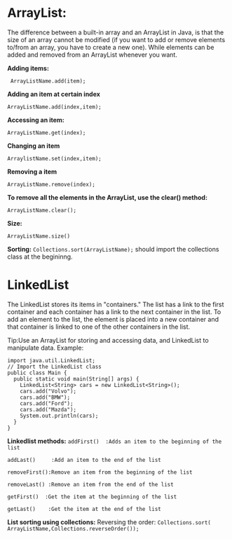 # ArrayList:
The difference between a built-in array and an ArrayList in Java, is that the size of an array cannot be modified (if you want to add or remove elements to/from an array, you have to create a new one). While elements can be added and removed from an ArrayList whenever you want. 

**Adding items:**


` ArrayListName.add(item);`


**Adding an item at certain index**


 `ArrayListName.add(index,item);`

 
 **Accessing an item:**
 
 `ArrayListName.get(index);`

 
 **Changing an item**
 
 `ArraylistName.set(index,item);`

 
 **Removing a item**
 
 `ArrayListName.remove(index);`
 
 **To remove all the elements in the ArrayList, use the clear() method:**
 
 `ArrayListName.clear();`
 
 **Size:**
 
 `ArrayListName.size()`
 
 **Sorting:**
 `Collections.sort(ArrayListName);` should import the collections class at the begininng.


 # LinkedList
 The LinkedList stores its items in "containers." The list has a link to the first container and each container has a link to the next container in the list. To add an element to the list, the element is placed into a new container and that container is linked to one of the other containers in the list.

 Tip:Use an ArrayList for storing and accessing data, and LinkedList to manipulate data.
Example:


```
import java.util.LinkedList;
// Import the LinkedList class
public class Main {
  public static void main(String[] args) {
    LinkedList<String> cars = new LinkedList<String>();
    cars.add("Volvo");
    cars.add("BMW");
    cars.add("Ford");
    cars.add("Mazda");
    System.out.println(cars);
  }
}
```


**Linkedlist methods:**
`addFirst()	 :Adds an item to the beginning of the list	`

`addLast()	   :Add an item to the end of the list	`

`removeFirst():Remove an item from the beginning of the list	`

`removeLast() :Remove an item from the end of the list	`

`getFirst()	 :Get the item at the beginning of the list	`

`getLast()    :Get the item at the end of the list`





**List sorting using collections:**
Reversing the order:
`Collections.sort( ArrayListName,Collections.reverseOrder());`







 
